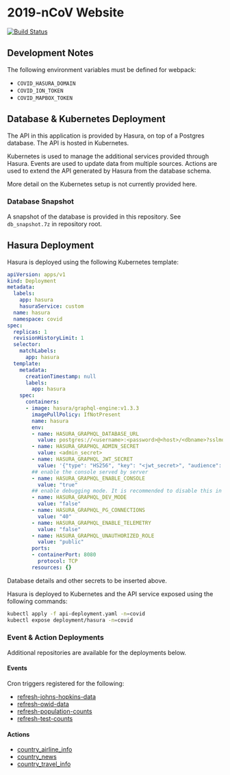 # 2019-nCoV Website

[![Build Status](https://drone-io.tiepy.dev/api/badges/xgis-earth/covid-web/status.svg)](
https://drone-io.tiepy.dev/xgis-earth/covid-web)

## Development Notes

The following environment variables must be defined for webpack:

* `COVID_HASURA_DOMAIN`
* `COVID_ION_TOKEN`
* `COVID_MAPBOX_TOKEN`

## Database & Kubernetes Deployment

The API in this application is provided by Hasura, on top of a Postgres database.
The API is hosted in Kubernetes.

Kubernetes is used to manage the additional services provided through Hasura.
Events are used to update data from multiple sources.
Actions are used to extend the API generated by Hasura from the database schema.

More detail on the Kubernetes setup is not currently provided here. 

### Database Snapshot

A snapshot of the database is provided in this repository.
See `db_snapshot.7z` in repository root.

## Hasura Deployment

Hasura is deployed using the following Kubernetes template:

```yaml
apiVersion: apps/v1
kind: Deployment
metadata:
  labels:
    app: hasura
    hasuraService: custom
  name: hasura
  namespace: covid
spec:
  replicas: 1
  revisionHistoryLimit: 1
  selector:
    matchLabels:
      app: hasura
  template:
    metadata:
      creationTimestamp: null
      labels:
        app: hasura
    spec:
      containers:
      - image: hasura/graphql-engine:v1.3.3
        imagePullPolicy: IfNotPresent
        name: hasura
        env:
        - name: HASURA_GRAPHQL_DATABASE_URL
          value: postgres://<username>:<password>@<host>/<dbname>?sslmode=require
        - name: HASURA_GRAPHQL_ADMIN_SECRET
          value: <admin_secret>
        - name: HASURA_GRAPHQL_JWT_SECRET
          value: '{"type": "HS256", "key": "<jwt_secret>", "audience": "hasura", "issuer": "covid"}'
        ## enable the console served by server
        - name: HASURA_GRAPHQL_ENABLE_CONSOLE
          value: "true"
        ## enable debugging mode. It is recommended to disable this in production
        - name: HASURA_GRAPHQL_DEV_MODE
          value: "false"
        - name: HASURA_GRAPHQL_PG_CONNECTIONS
          value: "40"
        - name: HASURA_GRAPHQL_ENABLE_TELEMETRY
          value: "false"
        - name: HASURA_GRAPHQL_UNAUTHORIZED_ROLE
          value: "public"
        ports:
        - containerPort: 8080
          protocol: TCP
        resources: {}
```

Database details and other secrets to be inserted above.

Hasura is deployed to Kubernetes and the API service exposed using the following commands:

```bash
kubectl apply -f api-deployment.yaml -n=covid
kubectl expose deployment/hasura -n=covid
```

### Event & Action Deployments

Additional repositories are available for the deployments below.

#### Events

Cron triggers registered for the following:

* [refresh-johns-hopkins-data](https://github.com/xgis-earth/covid-refresh-johns-hopkins-data)
* [refresh-owid-data](https://github.com/xgis-earth/covid-refresh-owid-data)
* [refresh-population-counts](https://github.com/xgis-earth/covid-refresh-population-counts)
* [refresh-test-counts](https://github.com/xgis-earth/covid-refresh-test-counts)

#### Actions

* [country_airline_info](https://github.com/xgis-earth/action-query-country-airline-info)
* [country_news](https://github.com/xgis-earth/action-query-country-news)
* [country_travel_info](https://github.com/xgis-earth/action-query-country-travel-info)
